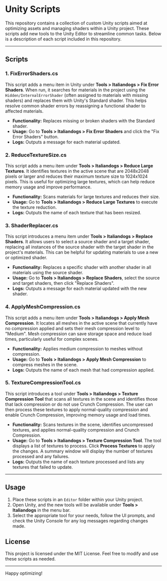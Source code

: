 # Unity Scripts

This repository contains a collection of custom Unity scripts aimed at optimizing assets and managing shaders within a Unity project. These scripts add new tools to the Unity Editor to streamline common tasks. Below is a description of each script included in this repository.

---

## Scripts

### 1. FixErrorShaders.cs
This script adds a menu item in Unity under **Tools > Italiandogs > Fix Error Shaders**. When run, it searches for materials in the project using the `Hidden/InternalErrorShader` (often assigned to materials with missing shaders) and replaces them with Unity's Standard shader. This helps resolve common shader errors by reassigning a functional shader to affected materials.

- **Functionality:** Replaces missing or broken shaders with the Standard shader.
- **Usage:** Go to **Tools > Italiandogs > Fix Error Shaders** and click the "Fix Error Shaders" button.
- **Logs:** Outputs a message for each material updated.

### 2. ReduceTextureSize.cs
This script adds a menu item under **Tools > Italiandogs > Reduce Large Textures**. It identifies textures in the active scene that are 2048x2048 pixels or larger and reduces their maximum texture size to 1024x1024 pixels. This is useful for optimizing large textures, which can help reduce memory usage and improve performance.

- **Functionality:** Scans materials for large textures and reduces their size.
- **Usage:** Go to **Tools > Italiandogs > Reduce Large Textures** to execute the texture reduction.
- **Logs:** Outputs the name of each texture that has been resized.

### 3. ShaderReplacer.cs
This script introduces a menu item under **Tools > Italiandogs > Replace Shaders**. It allows users to select a source shader and a target shader, replacing all instances of the source shader with the target shader in the project's materials. This can be helpful for updating materials to use a new or optimized shader.

- **Functionality:** Replaces a specific shader with another shader in all materials using the source shader.
- **Usage:** Go to **Tools > Italiandogs > Replace Shaders**, select the source and target shaders, then click "Replace Shaders".
- **Logs:** Outputs a message for each material updated with the new shader.

### 4. ApplyMeshCompression.cs
This script adds a menu item under **Tools > Italiandogs > Apply Mesh Compression**. It locates all meshes in the active scene that currently have no compression applied and sets their mesh compression level to "Medium". Mesh compression can save storage space and reduce load times, particularly useful for complex scenes.

- **Functionality:** Applies medium compression to meshes without compression.
- **Usage:** Go to **Tools > Italiandogs > Apply Mesh Compression** to compress meshes in the scene.
- **Logs:** Outputs the name of each mesh that had compression applied.

### 5. TextureCompressionTool.cs
This script introduces a tool under **Tools > Italiandogs > Texture Compression Tool** that scans all textures in the scene and identifies those that lack compression or do not use Crunch Compression. The user can then process these textures to apply normal-quality compression and enable Crunch Compression, improving memory usage and load times.

- **Functionality:** Scans textures in the scene, identifies uncompressed textures, and applies normal-quality compression and Crunch Compression.
- **Usage:** Go to **Tools > Italiandogs > Texture Compression Tool**. The tool displays a list of textures to process. Click **Process Textures** to apply the changes. A summary window will display the number of textures processed and any failures.
- **Logs:** Outputs the name of each texture processed and lists any textures that failed to update.

---

## Usage
1. Place these scripts in an `Editor` folder within your Unity project.
2. Open Unity, and the new tools will be available under **Tools > Italiandogs** in the menu bar.
3. Select the appropriate tool for your needs, follow the UI prompts, and check the Unity Console for any log messages regarding changes made.

## License
This project is licensed under the MIT License. Feel free to modify and use these scripts as needed.

---

Happy optimizing!
